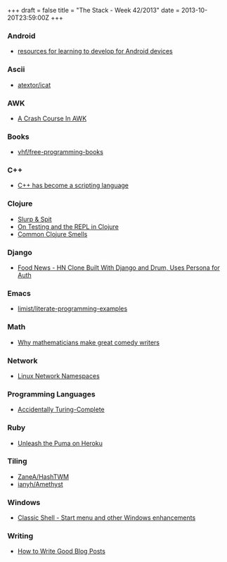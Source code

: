 +++
draft = false
title = "The Stack - Week 42/2013"
date = 2013-10-20T23:59:00Z
+++



### Android

 - [resources for learning to develop for Android devices][Resourcesforlearningtodevelopforandroiddevicesthewebdev]

[Resourcesforlearningtodevelopforandroiddevicesthewebdev]: http://thewebdev.de/resources-for-learning-to-develop-for-android-devices/


### Ascii

 - [atextor/icat][Atextoricat]

[Atextoricat]: https://github.com/atextor/icat


### AWK

 - [A Crash Course In AWK][Acrashcourseinawkbignerdranchblogbignerdranchblog]

[Acrashcourseinawkbignerdranchblogbignerdranchblog]: http://blog.bignerdranch.com/3799-a-crash-course-in-awk/


### Books

 - [vhf/free-programming-books][Freeprogrammingbooksfreeprogrammingbooksmdatmastervhffreeprogrammingbooks]

[Freeprogrammingbooksfreeprogrammingbooksmdatmastervhffreeprogrammingbooks]: https://github.com/vhf/free-programming-books/blob/master/free-programming-books.md


### C++

 - [C++ has become a scripting language][Chasbecomeascriptinglanguagejussisdevelopmentblog]

[Chasbecomeascriptinglanguagejussisdevelopmentblog]: http://voices.canonical.com/jussi.pakkanen/2013/10/15/c-has-become-a-scripting-language/


### Clojure

 - [Slurp &amp; Spit][Slurpspityouworkformecomputer]
 - [On Testing and the REPL in Clojure][Ontestingandthereplinclojure]
 - [Common Clojure Smells][Euroclojure2013commonclojuresmells]

[Slurpspityouworkformecomputer]: http://www.brandonbloom.name/blog/2013/06/26/slurp-and-spit/
[Ontestingandthereplinclojure]: http://codeofrob.com/entries/on-testing-and-the-repl-in-clojure.html
[Euroclojure2013commonclojuresmells]: http://teropa.info/blog/2013/10/14/euroclojure-2013-common-clojure-smells.html


### Django

 - [Food News - HN Clone Built With Django and Drum, Uses Persona for Auth][Showhnfoodnewshnclonebuiltwithdjangoanddrumusespersonaforauthhackernews]

[Showhnfoodnewshnclonebuiltwithdjangoanddrumusespersonaforauthhackernews]: https://news.ycombinator.com/item?id=6564878


### Emacs

 - [limist/literate-programming-examples][Limistliterateprogrammingexamples]

[Limistliterateprogrammingexamples]: https://github.com/limist/literate-programming-examples


### Math

 - [Why mathematicians make great comedy writers][Whymathematiciansmakegreatcomedywritersfeatures2013chortletheukcomedyguide]

[Whymathematiciansmakegreatcomedywritersfeatures2013chortletheukcomedyguide]: http://www.chortle.co.uk/features/2013/09/29/18747/why_mathematicians_make_great_comedy_writers


### Network

 - [Linux Network Namespaces][Linuxnetworknamespacesopencloudblog]

[Linuxnetworknamespacesopencloudblog]: http://www.opencloudblog.com/?p=42


### Programming Languages

 - [Accidentally Turing-Complete][Accidentallyturingcompleteandreaszwinkau]

[Accidentallyturingcompleteandreaszwinkau]: http://beza1e1.tuxen.de/articles/accidentally_turing_complete.html


### Ruby

 - [Unleash the Puma on Heroku][Unleashthepumaonherokuviacodeship]

[Unleashthepumaonherokuviacodeship]: http://blog.codeship.io/2013/10/16/unleash-the-puma-on-heroku.html


### Tiling

 - [ZaneA/HashTWM][Zaneahashtwm]
 - [ianyh/Amethyst][Ianyhamethyst]

[Zaneahashtwm]: https://github.com/ZaneA/HashTWM
[Ianyhamethyst]: https://github.com/ianyh/Amethyst


### Windows

 - [Classic Shell - Start menu and other Windows enhancements][Classicshellstartmenuandotherwindowsenhancements]

[Classicshellstartmenuandotherwindowsenhancements]: http://classicshell.net/


### Writing

 - [How to Write Good Blog Posts][Howtowritegoodblogpostsmwetzlerofkeenio]

[Howtowritegoodblogpostsmwetzlerofkeenio]: https://keen.io/blog/64412608076/how-to-write-good-blog-posts